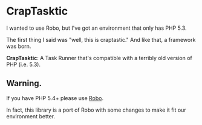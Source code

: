# CrapTasktic

I wanted to use Robo, but I've got an environment that only has PHP 5.3.  

The first thing I said was "well, this is craptastic."  And like that, a framework was born.

**CrapTasktic**: A Task Runner that's compatible with a terribly old version of PHP (i.e. 5.3).

## Warning.

If you have PHP 5.4+ please use [Robo](http://robo.li/).  

In fact, this library is a port of Robo with some changes to make it fit our environment better.